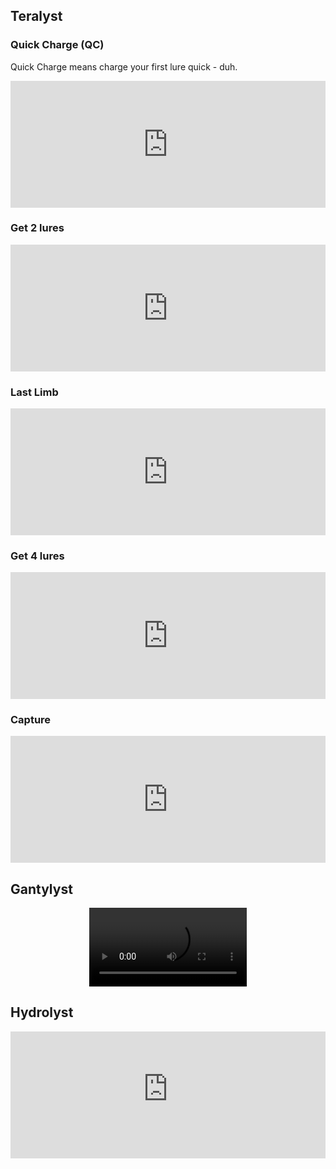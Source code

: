 
## Teralyst

### Quick Charge (QC)
Quick Charge means charge your first lure quick - duh.
<div style="padding:40.25% 0 0 0;position:relative;">
    <iframe 
        src="https://player.vimeo.com/video/862721497?badge=0&amp;autopause=0&amp;player_id=0&amp;app_id=58479"
        frameborder="0"
        style="position:absolute;top:0;left:0;width:100%;height:100%;" 
        allow="autoplay; fullscreen; picture-in-picture">
    </iframe>
</div>
<script src="https://player.vimeo.com/api/player.js"></script>

### Get 2 lures

<div style="padding:40.25% 0 0 0;position:relative;">
    <iframe 
        src="https://player.vimeo.com/video/862721209?badge=0&amp;autopause=0&amp;player_id=0&amp;app_id=58479"
        frameborder="0"
        style="position:absolute;top:0;left:0;width:100%;height:100%;" 
        allow="autoplay; fullscreen; picture-in-picture">
    </iframe>
</div>
<script src="https://player.vimeo.com/api/player.js"></script>

### Last Limb

<div style="padding:40.25% 0 0 0;position:relative;">
    <iframe 
        src="https://player.vimeo.com/video/862720969?badge=0&amp;autopause=0&amp;player_id=0&amp;app_id=58479"
        frameborder="0"
        style="position:absolute;top:0;left:0;width:100%;height:100%;" 
        allow="autoplay; fullscreen; picture-in-picture">
    </iframe>
</div>

<script src="https://player.vimeo.com/api/player.js"></script>

### Get 4 lures
<div style="padding:40.25% 0 0 0;position:relative;">
    <iframe 
        src="https://player.vimeo.com/video/862714345?badge=0&amp;autopause=0&amp;player_id=0&amp;app_id=58479"
        frameborder="0" 
        allow="autoplay; fullscreen; picture-in-picture" 
        style="position:absolute;top:0;left:0;width:100%;height:100%;" 
        title="Get 4 Lures">
    </iframe>
</div>
<script src="https://player.vimeo.com/api/player.js"></script>

### Capture
<div style="padding:40.25% 0 0 0;position:relative;">
    <iframe 
        src="https://player.vimeo.com/video/862708836?badge=0&amp;autopause=0&amp;player_id=0&amp;app_id=58479" 
        frameborder="0" 
        allow="autoplay; fullscreen; picture-in-picture" 
        style="position:absolute;top:0;left:0;width:100%;height:100%;" 
        title="Capture">
    </iframe>
</div>
<script src="https://player.vimeo.com/api/player.js"></script>

## Gantylyst
<div align=center>
<video src="https://media.githubusercontent.com/media/timuela/timuela.github.io/main/Capture.mp4" controls width="50%">
</div>

## Hydrolyst

<div style="padding:40.25% 0 0 0;position:relative;">
    <iframe 
        src="https://media.githubusercontent.com/media/timuela/timuela.github.io/main/Capture.mp4" 
        controls
        frameborder="0" 
        allow="autoplay; fullscreen; picture-in-picture" 
        style="position:absolute;top:0;left:0;width:100%;height:100%;" 
        title="Capture">
    </iframe>
</div>
<script src="https://player.vimeo.com/api/player.js"></script>

